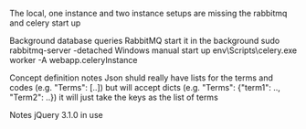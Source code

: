 The local, one instance and two instance setups are missing the rabbitmq and celery start up

Background database queries
    RabbitMQ
        start it in the background
            sudo rabbitmq-server -detached
    Windows manual start up
        env\Scripts\celery.exe worker -A webapp.celeryInstance



Concept definition notes
    Json shuld really have lists for the terms and codes (e.g. "Terms": [..]) but will accept dicts (e.g. "Terms": {"term1": .., "Term2": ..})
        it will just take the keys as the list of terms


Notes
    jQuery 3.1.0 in use